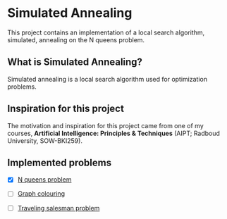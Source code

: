 # Simulated Annealing

This project contains an implementation of a local search algorithm, simulated, annealing on the N queens problem.

## What is Simulated Annealing?
Simulated annealing is a local search algorithm used for optimization problems.

## Inspiration for this project
The motivation and inspiration for this project came from one of my courses, **Artificial Intelligence: Principles & Techniques** (AIPT; Radboud University, SOW-BKI259).

## Implemented problems

- [x] [N queens problem](https://en.wikipedia.org/wiki/Eight_queens_puzzle)
- [ ] [Graph colouring](https://en.wikipedia.org/wiki/Graph_coloring)
- [ ] [Traveling salesman problem](https://en.wikipedia.org/wiki/Travelling_salesman_problem)




